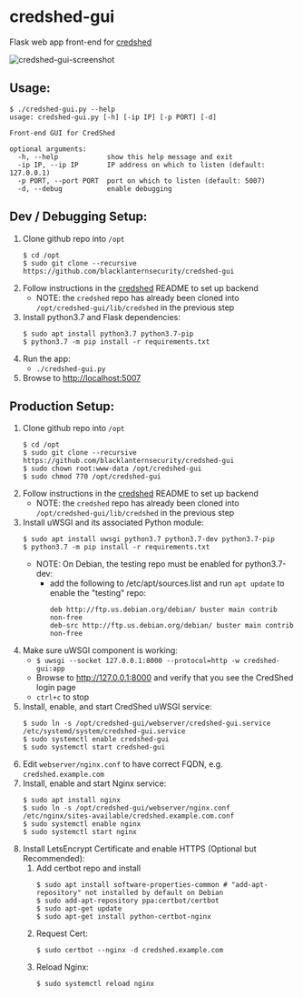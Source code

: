 # credshed-gui
Flask web app front-end for [credshed](https://github.com/blacklanternsecurity/credshed)

![credshed-gui-screenshot](https://user-images.githubusercontent.com/20261699/60762868-33d44580-a02e-11e9-8294-200c711328f5.png)


## Usage:
~~~
$ ./credshed-gui.py --help
usage: credshed-gui.py [-h] [-ip IP] [-p PORT] [-d]

Front-end GUI for CredShed

optional arguments:
  -h, --help            show this help message and exit
  -ip IP, --ip IP       IP address on which to listen (default: 127.0.0.1)
  -p PORT, --port PORT  port on which to listen (default: 5007)
  -d, --debug           enable debugging
~~~


## Dev / Debugging Setup:
1. Clone github repo into `/opt`
    ~~~
    $ cd /opt
    $ sudo git clone --recursive https://github.com/blacklanternsecurity/credshed-gui
    ~~~
1. Follow instructions in the [credshed](https://github.com/blacklanternsecurity/credshed) README to set up backend
    - NOTE: the `credshed` repo has already been cloned into `/opt/credshed-gui/lib/credshed` in the previous step
1. Install python3.7 and Flask dependencies:
    ~~~
    $ sudo apt install python3.7 python3.7-pip
    $ python3.7 -m pip install -r requirements.txt
    ~~~
1. Run the app:
    - `./credshed-gui.py`
1. Browse to [http://localhost:5007](http://localhost:5007)


## Production Setup:
1. Clone github repo into `/opt`
    ~~~
    $ cd /opt
    $ sudo git clone --recursive https://github.com/blacklanternsecurity/credshed-gui
    $ sudo chown root:www-data /opt/credshed-gui
    $ sudo chmod 770 /opt/credshed-gui
    ~~~
1. Follow instructions in the [credshed](https://github.com/blacklanternsecurity/credshed) README to set up backend
    - NOTE: the `credshed` repo has already been cloned into `/opt/credshed-gui/lib/credshed` in the previous step
1. Install uWSGI and its associated Python module:
    ~~~
    $ sudo apt install uwsgi python3.7 python3.7-dev python3.7-pip
    $ python3.7 -m pip install -r requirements.txt
    ~~~
    - NOTE: On Debian, the testing repo must be enabled for python3.7-dev:
        - add the following to /etc/apt/sources.list and run `apt update` to enable the "testing" repo:
            ~~~
            deb http://ftp.us.debian.org/debian/ buster main contrib non-free
            deb-src http://ftp.us.debian.org/debian/ buster main contrib non-free
            ~~~
1. Make sure uWSGI component is working:
    - `$ uwsgi --socket 127.0.0.1:8000 --protocol=http -w credshed-gui:app`
    - Browse to http://127.0.0.1:8000 and verify that you see the CredShed login page
    - `ctrl+c` to stop
1. Install, enable, and start CredShed uWSGI service:
    ~~~
    $ sudo ln -s /opt/credshed-gui/webserver/credshed-gui.service /etc/systemd/system/credshed-gui.service
    $ sudo systemctl enable credshed-gui
    $ sudo systemctl start credshed-gui
    ~~~
1. Edit `webserver/nginx.conf` to have correct FQDN, e.g. `credshed.example.com`
1. Install, enable and start Nginx service:
    ~~~
    $ sudo apt install nginx
    $ sudo ln -s /opt/credshed-gui/webserver/nginx.conf /etc/nginx/sites-available/credshed.example.com.conf
    $ sudo systemctl enable nginx
    $ sudo systemctl start nginx
    ~~~
1. Install LetsEncrypt Certificate and enable HTTPS (Optional but Recommended):
    1. Add certbot repo and install
        ~~~
        $ sudo apt install software-properties-common # "add-apt-repository" not installed by default on Debian
        $ sudo add-apt-repository ppa:certbot/certbot
        $ sudo apt-get update
        $ sudo apt-get install python-certbot-nginx
        ~~~
    1. Request Cert:
        ~~~
        $ sudo certbot --nginx -d credshed.example.com
        ~~~
    1. Reload Nginx:
        ~~~
        $ sudo systemctl reload nginx
        ~~~